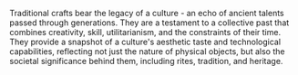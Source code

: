 
Traditional crafts bear the legacy of a culture - an echo of ancient talents passed through generations. They are a testament to a collective past that combines creativity, skill, utilitarianism, and the constraints of their time. They provide a snapshot of a culture's aesthetic taste and technological capabilities, reflecting not just the nature of physical objects, but also the societal significance behind them, including rites, tradition, and heritage.


